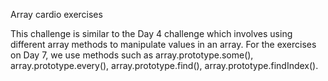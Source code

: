 Array cardio exercises

This challenge is similar to the Day 4 challenge which involves using different array methods to manipulate values in an array. For the exercises on Day 7, we use methods such as array.prototype.some(), array.prototype.every(), array.prototype.find(), array.prototype.findIndex().